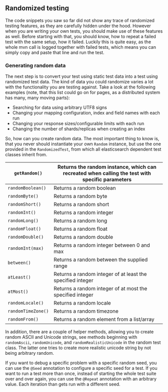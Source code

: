 ## Randomized testing

The code snippets you saw so far did not show any trace of randomized testing features, as they are carefully hidden under the hood. However when you are writing your own tests, you should make use of these features as well. Before starting with that, you should know, how to repeat a failed test with the same setup, how it failed. Luckily this is quite easy, as the whole mvn call is logged together with failed tests, which means you can simply copy and paste that line and run the test.

### Generating random data

The next step is to convert your test using static test data into a test using randomized test data. The kind of data you could randomize varies a lot with the functionality you are testing against. Take a look at the following examples (note, that this list could go on for pages, as a distributed system has many, many moving parts):

  * Searching for data using arbitrary UTF8 signs 
  * Changing your mapping configuration, index and field names with each run 
  * Changing your response sizes/configurable limits with each run 
  * Changing the number of shards/replicas when creating an index 



So, how can you create random data. The most important thing to know is, that you never should instantiate your own `Random` instance, but use the one provided in the `RandomizedTest`, from which all elasticsearch dependent test classes inherit from.

`getRandom()`| Returns the random instance, which can recreated when calling the test with specific parameters     
---|---    
`randomBoolean()`| Returns a random boolean     
`randomByte()`| Returns a random byte     
`randomShort()`| Returns a random short     
`randomInt()`| Returns a random integer     
`randomLong()`| Returns a random long     
`randomFloat()`| Returns a random float     
`randomDouble()`| Returns a random double     
`randomInt(max)`| Returns a random integer between 0 and max     
`between()`| Returns a random between the supplied range     
`atLeast()`| Returns a random integer of at least the specified integer     
`atMost()`| Returns a random integer of at most the specified integer     
`randomLocale()`| Returns a random locale     
`randomTimeZone()`| Returns a random timezone     
`randomFrom()`| Returns a random element from a list/array   
  
In addition, there are a couple of helper methods, allowing you to create random ASCII and Unicode strings, see methods beginning with `randomAscii`, `randomUnicode`, and `randomRealisticUnicode` in the random test class. The latter one tries to create more realistic unicode string by not being arbitrary random.

If you want to debug a specific problem with a specific random seed, you can use the `@Seed` annotation to configure a specific seed for a test. If you want to run a test more than once, instead of starting the whole test suite over and over again, you can use the `@Repeat` annotation with an arbitrary value. Each iteration than gets run with a different seed.
